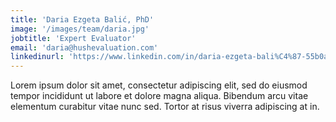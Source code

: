 ```yaml
---
title: 'Daria Ezgeta Balić, PhD'
image: '/images/team/daria.jpg'
jobtitle: 'Expert Evaluator'
email: 'daria@hushevaluation.com'
linkedinurl: 'https://www.linkedin.com/in/daria-ezgeta-bali%C4%87-55b0a428/'
---
```


Lorem ipsum dolor sit amet, consectetur adipiscing elit, sed do eiusmod tempor incididunt ut labore et dolore magna aliqua. Bibendum arcu vitae elementum curabitur vitae nunc sed. Tortor at risus viverra adipiscing at in.
